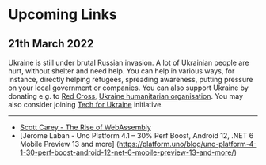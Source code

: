 # Upcoming Links

## 21th March 2022

Ukraine is still under brutal Russian invasion. A lot of Ukrainian people are hurt, without shelter and need help. You can help in various ways, for instance, directly helping refugees, spreading awareness, putting pressure on your local government or companies. You can also support Ukraine by donating e.g. to [Red Cross](https://www.icrc.org/en/donate/ukraine), [Ukraine humanitarian organisation](https://savelife.in.ua/en/donate/). You may also consider joining [Tech for Ukraine](https://techtotherescue.org/tech/tech-for-ukraine) initiative.

---- 
- [Scott Carey - The Rise of WebAssembly](https://www.infoworld.com/article/3651503/the-rise-of-webassembly.html)
- [Jerome Laban - Uno Platform 4.1 – 30% Perf Boost, Android 12, .NET 6 Mobile Preview 13 and more] (https://platform.uno/blog/uno-platform-4-1-30-perf-boost-android-12-net-6-mobile-preview-13-and-more/)
